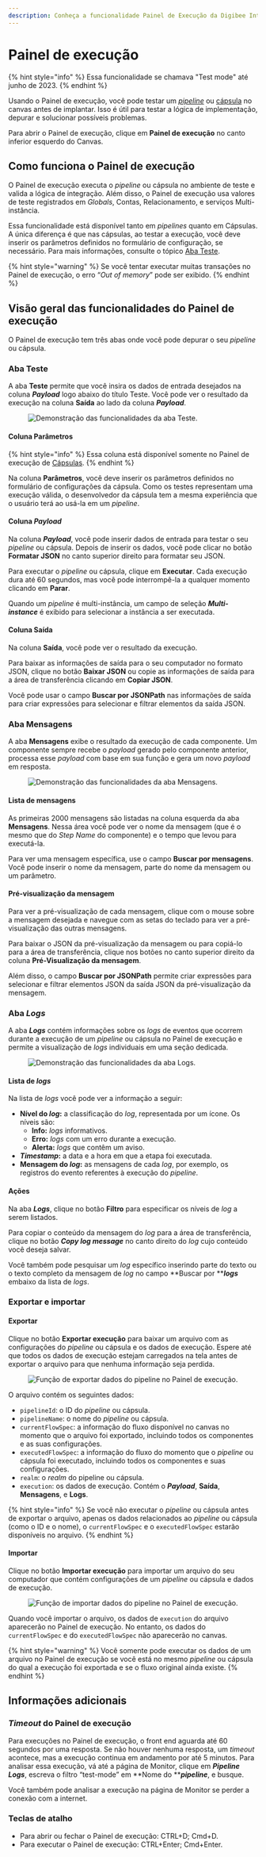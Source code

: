 ```yaml
---
description: Conheça a funcionalidade Painel de Execução da Digibee Integration Platform.
---
```


# Painel de execução

{% hint style="info" %}
Essa funcionalidade se chamava "Test mode" até junho de 2023.
{% endhint %}

Usando o Painel de execução, você pode testar um [_pipeline_](https://docs.digibee.com/documentation/build/pipelines) ou [cápsula](../capsulas/) no canvas antes de implantar. Isso é útil para testar a lógica de implementação, depurar e solucionar possíveis problemas.

Para abrir o Painel de execução, clique em **Painel de execução** no canto inferior esquerdo do Canvas.

## Como funciona o Painel de execução

O Painel de execução executa o _pipeline_ ou cápsula no ambiente de teste e valida a lógica de integração. Além disso, o Painel de execução usa valores de teste registrados em _Globals_, Contas, Relacionamento, e serviços Multi-instância.&#x20;

Essa funcionalidade está disponível tanto em _pipelines_ quanto em Cápsulas. A única diferença é que nas cápsulas, ao testar a execução, você deve inserir os parâmetros definidos no formulário de configuração, se necessário. Para mais informações, consulte o tópico [Aba Teste](execution-panel.md#aba-teste).

{% hint style="warning" %}
Se você tentar executar muitas transações no Painel de execução, o erro “_Out of memory_” pode ser exibido.
{% endhint %}

## Visão geral das funcionalidades do Painel de execução

O Painel de execução tem três abas onde você pode depurar o seu _pipeline_ ou cápsula.

### Aba Teste

A aba **Teste** permite que você insira os dados de entrada desejados na coluna _**Payload**_ logo abaixo do título Teste. Você pode ver o resultado da execução na coluna **Saída** ao lado da coluna _**Payload**_.

<figure><img src="../../.gitbook/assets/Aba Teste (PT).gif" alt="Demonstração das funcionalidades da aba Teste."><figcaption></figcaption></figure>

#### Coluna Parâmetros

{% hint style="info" %}
Essa coluna está disponível somente no Painel de execução de [Cápsulas](../capsulas/).&#x20;
{% endhint %}

Na coluna **Parâmetros**, você deve inserir os parâmetros definidos no formulário de configurações da cápsula. Como os testes representam uma execução válida, o desenvolvedor da cápsula tem a mesma experiência que o usuário terá ao usá-la em um _pipeline_.

#### Coluna _Payload_

Na coluna _**Payload**_, você pode inserir dados de entrada para testar o seu _pipeline_ ou cápsula. Depois de inserir os dados, você pode clicar no botão **Formatar JSON** no canto superior direito para formatar seu JSON.

Para executar o _pipeline_ ou cápsula, clique em **Executar**. Cada execução dura até 60 segundos, mas você pode interrompê-la a qualquer momento clicando em **Parar**.

Quando um _pipeline_ é multi-instância, um campo de seleção _**Multi-instance**_ é exibido para selecionar a instância a ser executada.

#### Coluna Saída

Na coluna **Saída**, você pode ver o resultado da execução.

Para baixar as informações de saída para o seu computador no formato JSON, clique no botão **Baixar JSON** ou copie as informações de saída para a área de transferência clicando em **Copiar JSON**.

Você pode usar o campo **Buscar por JSONPath** nas informações de saída para criar expressões para selecionar e filtrar elementos da saída JSON.

### Aba Mensagens

A aba **Mensagens** exibe o resultado da execução de cada componente. Um componente sempre recebe o _payload_ gerado pelo componente anterior, processa esse _payload_ com base em sua função e gera um novo _payload_ em resposta.

<figure><img src="../../.gitbook/assets/Aba Mensagens (PT).gif" alt="Demonstração das funcionalidades da aba Mensagens."><figcaption></figcaption></figure>

#### Lista de mensagens

As primeiras 2000 mensagens são listadas na coluna esquerda da aba **Mensagens**. Nessa área você pode ver o nome da mensagem (que é o mesmo que do _Step Name_ do componente) e o tempo que levou para executá-la.

Para ver uma mensagem específica, use o campo **Buscar por mensagens**. Você pode inserir o nome da mensagem, parte do nome da mensagem ou um parâmetro.

#### Pré-visualização da mensagem

Para ver a pré-visualização de cada mensagem, clique com o mouse sobre a mensagem desejada e navegue com as setas do teclado para ver a pré-visualização das outras mensagens.

Para baixar o JSON da pré-visualização da mensagem ou para copiá-lo para a área de transferência, clique nos botões no canto superior direito da coluna **Pré-Visualização da mensagem**.

Além disso, o campo **Buscar por JSONPath** permite criar expressões para selecionar e filtrar elementos JSON da saída JSON da pré-visualização da mensagem.

### Aba _Logs_

A aba _**Logs**_ contém informações sobre os _logs_ de eventos que ocorrem durante a execução de um _pipeline_ ou cápsula no Painel de execução e permite a visualização de _logs_ individuais em uma seção dedicada.

<figure><img src="../../.gitbook/assets/Aba Logs (PT).gif" alt="Demonstração das funcionalidades da aba Logs."><figcaption></figcaption></figure>

#### Lista de _logs_

Na lista de _logs_ você pode ver a informação a seguir:

* **Nível do **_**log**_**:** a classificação do _log_, representada por um ícone. Os níveis são:
  * **Info:** _logs_ informativos.
  * **Erro:** _logs_ com um erro durante a execução.
  * **Alerta:** _logs_ que contêm um aviso.&#x20;
* _**Timestamp**_**:** a data e a hora em que a etapa foi executada.
* **Mensagem do **_**log**_**:** as mensagens de cada _log_, por exemplo, os registros do evento referentes à execução do _pipeline_.

#### Ações

Na aba _**Logs**_, clique no botão **Filtro** para especificar os níveis de _log_ a serem listados.

Para copiar o conteúdo da mensagem do _log_ para a área de transferência, clique no botão _**Copy log message**_ no canto direito do _log_ cujo conteúdo você deseja salvar.

Você também pode pesquisar um _log_ específico inserindo parte do texto ou o texto completo da mensagem de _log_ no campo **Buscar por **_**logs**_ embaixo da lista de _logs_.

### Exportar e importar

#### Exportar

Clique no botão **Exportar execução** para baixar um arquivo com as configurações do _pipeline_ ou cápsula e os dados de execução. Espere até que todos os dados de execução estejam carregados na tela antes de exportar o arquivo para que nenhuma informação seja perdida.

<figure><img src="../../.gitbook/assets/Exportar.png" alt="Função de exportar dados do pipeline no Painel de execução."><figcaption></figcaption></figure>

O arquivo contém os seguintes dados:

* `pipelineId`: o ID do _pipeline_ ou cápsula.
* `pipelineName`: o nome do _pipeline_ ou cápsula.
* `currentFlowSpec`: a informação do fluxo disponível no canvas no momento que o arquivo foi exportado, incluindo todos os componentes e as suas configurações.&#x20;
* `executedFlowSpec`: a informação do fluxo do momento que o _pipeline_ ou cápsula foi executado, incluindo todos os componentes e suas configurações.&#x20;
* `realm`: o _realm_ do pipeline ou cápsula.
* `execution`: os dados de execução. Contém o _**Payload**_, **Saída**, **Mensagens**, e **Logs**.

{% hint style="info" %}
Se você não executar o _pipeline_ ou cápsula antes de exportar o arquivo, apenas os dados relacionados ao _pipeline_ ou cápsula (como o ID e o nome), o `currentFlowSpec` e o `executedFlowSpec` estarão disponíveis no arquivo.
{% endhint %}

#### Importar

Clique no botão **Importar execução** para importar um arquivo do seu computador que contém configurações de um _pipeline_ ou cápsula e dados de execução.

<figure><img src="../../.gitbook/assets/Importar.png" alt="Função de importar dados do pipeline no Painel de execução."><figcaption></figcaption></figure>

Quando você importar o arquivo, os dados de `execution` do arquivo aparecerão no Painel de execução. No entanto, os dados do `currentFlowSpec` e do `executedFlowSpec` não aparecerão no canvas.

{% hint style="warning" %}
Você somente pode executar os dados de um arquivo no Painel de execução se você está no mesmo _pipeline_ ou cápsula do qual a execução foi exportada e se o fluxo original ainda existe.
{% endhint %}

## Informações adicionais

### _Timeout_ do Painel de execução

Para execuções no Painel de execução, o front end aguarda até 60 segundos por uma resposta. Se não houver nenhuma resposta, um _timeout_ acontece, mas a execução continua em andamento por até 5 minutos. Para analisar essa execução, vá até a página de Monitor, clique em _**Pipeline Logs**_, escreva o filtro “test-mode” em **Nome do **_**pipeline**_, e busque.

Você também pode analisar a execução na página de Monitor se perder a conexão com a internet.

### Teclas de atalho

* Para abrir ou fechar o Painel de execução: CTRL+D; Cmd+D.
* Para executar o Painel de execução: CTRL+Enter; Cmd+Enter.
